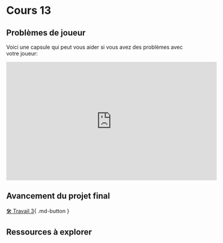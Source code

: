 # Cours 13

## Problèmes de joueur
Voici une capsule qui peut vous aider si vous avez des problèmes avec votre joueur:      
<iframe width="560" height="315" src="https://www.youtube.com/embed/prcvO0z74hg?si=bxE2eK1rOk9N0tKD" title="YouTube video player" frameborder="0" allow="accelerometer; autoplay; clipboard-write; encrypted-media; gyroscope; picture-in-picture; web-share" referrerpolicy="strict-origin-when-cross-origin" allowfullscreen></iframe>

## Avancement du projet final
[🛠️ Travail 3](./consignes/travail3.md){ .md-button } 

## Ressources à explorer



